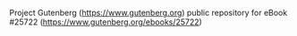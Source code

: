 Project Gutenberg (https://www.gutenberg.org) public repository for eBook #25722 (https://www.gutenberg.org/ebooks/25722)
